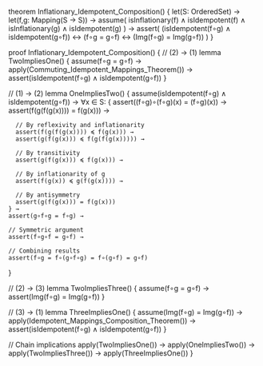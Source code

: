 theorem Inflationary_Idempotent_Composition() {
  let(S: OrderedSet) →
  let(f,g: Mapping(S → S)) →
  assume(
    isInflationary(f) ∧ isIdempotent(f) ∧
    isInflationary(g) ∧ isIdempotent(g)
  ) →
  assert(
    (isIdempotent(f∘g) ∧ isIdempotent(g∘f)) ↔
    (f∘g = g∘f) ↔
    (Img(f∘g) = Img(g∘f))
  )
}

proof Inflationary_Idempotent_Composition() {
  // (2) → (1)
  lemma TwoImpliesOne() {
    assume(f∘g = g∘f) →
    apply(Commuting_Idempotent_Mappings_Theorem()) →
    assert(isIdempotent(f∘g) ∧ isIdempotent(g∘f))
  }

  // (1) → (2)
  lemma OneImpliesTwo() {
    assume(isIdempotent(f∘g) ∧ isIdempotent(g∘f)) →
    ∀x ∈ S: {
      assert((f∘g)∘(f∘g)(x) = (f∘g)(x)) →
      assert(f(g(f(g(x)))) = f(g(x))) →
      
      // By reflexivity and inflationarity
      assert(f(g(f(g(x)))) ≼ f(g(x))) →
      assert(g(f(g(x))) ≼ f(g(f(g(x))))) →
      
      // By transitivity
      assert(g(f(g(x))) ≼ f(g(x))) →
      
      // By inflationarity of g
      assert(f(g(x)) ≼ g(f(g(x)))) →
      
      // By antisymmetry
      assert(g(f(g(x))) = f(g(x)))
    } →
    assert(g∘f∘g = f∘g) →
    
    // Symmetric argument
    assert(f∘g∘f = g∘f) →
    
    // Combining results
    assert(f∘g = f∘(g∘f∘g) = f∘(g∘f) = g∘f)
  }

  // (2) → (3)
  lemma TwoImpliesThree() {
    assume(f∘g = g∘f) →
    assert(Img(f∘g) = Img(g∘f))
  }

  // (3) → (1)
  lemma ThreeImpliesOne() {
    assume(Img(f∘g) = Img(g∘f)) →
    apply(Idempotent_Mappings_Composition_Theorem()) →
    assert(isIdempotent(f∘g) ∧ isIdempotent(g∘f))
  }

  // Chain implications
  apply(TwoImpliesOne()) →
  apply(OneImpliesTwo()) →
  apply(TwoImpliesThree()) →
  apply(ThreeImpliesOne())
}